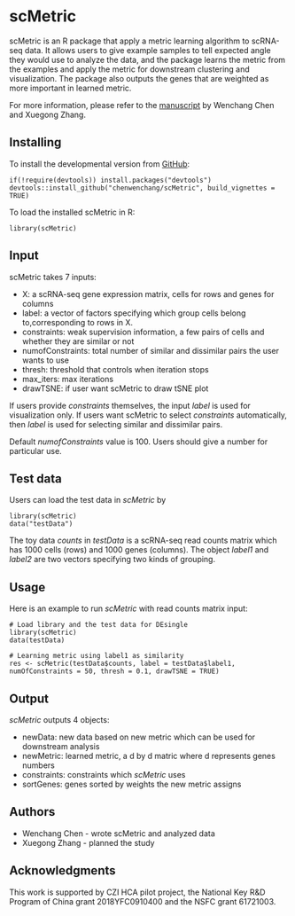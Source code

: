 # scMetric

scMetric is an R package that apply a metric learning algorithm to scRNA-seq data. It allows users to give example samples to tell expected angle they would use to analyze the data, and the package learns the metric from the examples and apply the metric for downstream clustering and visualization. The package also outputs the genes that are weighted as more important in learned metric. 

For more information, please refer to the [manuscript](https://www.biorxiv.org/content/early/2018/10/30/456814) by Wenchang Chen and Xuegong Zhang.
## Installing

To install the developmental version from [GitHub](https://github.com/chenwenchang/scMetric): 

```
if(!require(devtools)) install.packages("devtools")
devtools::install_github("chenwenchang/scMetric", build_vignettes = TRUE)
```

To load the installed scMetric in R:

```
library(scMetric)
```

## Input

scMetric takes 7 inputs: 
* X: a scRNA-seq gene expression matrix, cells for rows and genes for columns
* label: a vector of factors specifying which group cells belong to,corresponding to rows in X. 
* constraints: weak supervision information, a few pairs of cells and whether they are similar or not
* numofConstraints: total number of similar and dissimilar pairs the user wants to use
* thresh: threshold that controls when iteration stops
* max_iters: max iterations
* drawTSNE: if user want scMetric to draw tSNE plot

If users provide *constraints* themselves, the input *label* is used for visualization only. If users want scMetric to select *constraints* automatically, then *label* is used for selecting similar and dissimilar pairs. 

Default *numofConstraints* value is 100. Users should give a number for particular use.

## Test data

Users can load the test data in *scMetric* by

```
library(scMetric)
data("testData")
```
The toy data *counts* in *testData* is a scRNA-seq read counts matrix which has 1000 cells (rows) and 1000 genes (columns). The object *label1* and *label2* are two vectors specifying two kinds of grouping.

## Usage

Here is an example to run *scMetric* with read counts matrix input:

```
# Load library and the test data for DEsingle
library(scMetric)
data(testData)

# Learning metric using label1 as similarity
res <- scMetric(testData$counts, label = testData$label1, numOfConstraints = 50, thresh = 0.1, drawTSNE = TRUE)

```

## Output
*scMetric* outputs 4 objects:
* newData: new data based on new metric which can be used for downstream analysis
* newMetric: learned metric, a d by d matric where d represents genes numbers
* constraints: constraints which *scMetric* uses
* sortGenes: genes sorted by weights the new metric assigns

## Authors

* Wenchang Chen - wrote scMetric and analyzed data
* Xuegong Zhang - planned the study 

## Acknowledgments

This work is supported by CZI HCA pilot project, the National Key R&D Program of China grant 2018YFC0910400 and the NSFC grant 61721003.

